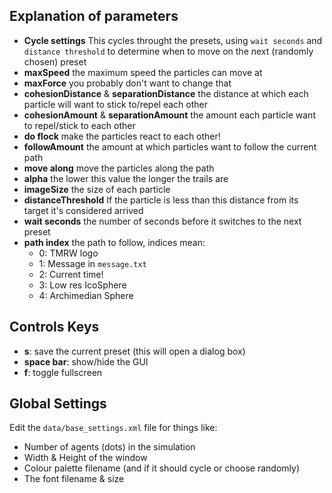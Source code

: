 ## Explanation of parameters

* **Cycle settings** This cycles throught the presets, using `wait seconds` and `distance threshold` to determine when to move on the next (randomly chosen) preset
* **maxSpeed** the maximum speed the particles can move at
* **maxForce** you probably don't want to change that
* **cohesionDistance** & **separationDistance** the distance at which each particle will want to stick to/repel each other
* **cohesionAmount** & **separationAmount** the amount each particle want to repel/stick to each other
* **do flock** make the particles react to each other!
* **followAmount** the amount at which particles want to follow the current path
* **move along** move the particles along the path
* **alpha** the lower this value the longer the trails are
* **imageSize** the size of each particle
* **distanceThreshold** If the particle is less than this distance from its target it's considered arrived
* **wait seconds** the number of seconds before it switches to the next preset
* **path index** the path to follow, indices mean:
	* 0: TMRW logo
	* 1: Message in `message.txt`
	* 2: Current time!
	* 3: Low res IcoSphere
	* 4: Archimedian Sphere
	

## Controls Keys

* **s**: save the current preset (this will open a dialog box)
* **space bar**: show/hide the GUI
* **f**: toggle fullscreen


## Global Settings

Edit the `data/base_settings.xml` file for things like:

* Number of agents (dots) in the simulation
* Width & Height of the window
* Colour palette filename (and if it should cycle or choose randomly)
* The font filename & size



